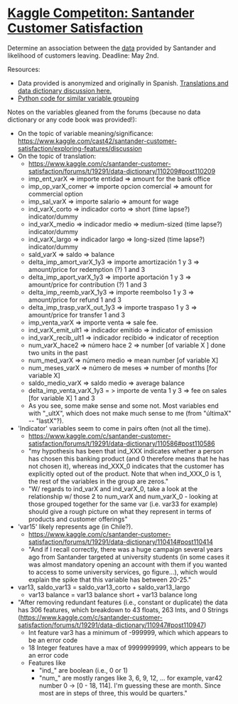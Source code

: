 # [Kaggle Competiton: Santander Customer Satisfaction](https://www.kaggle.com/c/santander-customer-satisfaction)
Determine an association between the [data](https://www.kaggle.com/c/santander-customer-satisfaction/data) provided by Santander and likelihood of customers leaving.
Deadline: May 2nd.

Resources:
- Data provided is anonymized and originally in Spanish. [Translations and data dictionary discussion here.](https://www.kaggle.com/c/santander-customer-satisfaction/forums/t/19291/data-dictionary)
- [Python code for similar variable grouping](https://www.kaggle.com/walterhan/santander-customer-satisfaction/similar-variable-groupings)

Notes on the variables gleaned from the forums (because no data dictionary or any code book was provided!):
- On the topic of variable meaning/significance: https://www.kaggle.com/cast42/santander-customer-satisfaction/exploring-features/discussion
- On the topic of translation:
  - https://www.kaggle.com/c/santander-customer-satisfaction/forums/t/19291/data-dictionary/110209#post110209
  - imp_ent_varX => importe entidad => amount for the bank office
  - imp_op_varX_comer => importe opcion comercial => amount for commercial option
  - imp_sal_varX => importe salario => amount for wage
  - ind_varX_corto => indicador corto => short (time lapse?) indicator/dummy
  - ind_varX_medio => indicador medio => medium-sized (time lapse?) indicator/dummy
  - ind_varX_largo => indicador largo => long-sized (time lapse?) indicator/dummy
  - sald_varX => saldo => balance
  - delta_imp_amort_varX_1y3 => importe amortización 1 y 3 => amount/price for redemption (?) 1 and 3
  - delta_imp_aport_varX_1y3 => importe aportación 1 y 3 => amount/price for contribution (?) 1 and 3
  - delta_imp_reemb_varX_1y3 => importe reembolso 1 y 3 => amount/price for refund 1 and 3
  - delta_imp_trasp_varX_out_1y3 => importe traspaso 1 y 3 => amount/price for transfer 1 and 3
  - imp_venta_varX => importe venta => sale fee.
  - ind_varX_emit_ult1 => indicador emitido => indicator of emission
  - ind_varX_recib_ult1 => indicador recibido => indicator of reception
  - num_varX_hace2 => número hace 2 => number [of variable X ] done two units in the past
  - num_med_varX => número medio => mean number [of variable X]
  - num_meses_varX => número de meses => number of months [for variable X]
  - saldo_medio_varX => saldo medio => average balance
  - delta_imp_venta_varX_1y3 = > importe de venta 1 y 3 => fee on sales [for variable X] 1 and 3
  - As you see, some make sense and some not. Most variables end with "_ultX", which does not make much sense to me (from "últimaX" -- "lastX"?).
- 'Indicator' variables seem to come in pairs often (not all the time).
  - https://www.kaggle.com/c/santander-customer-satisfaction/forums/t/19291/data-dictionary/110586#post110586
  - "my hypothesis has been that ind_XXX indicates whether a person has chosen this banking product (and 0 therefore means that he has not chosen it), whereas ind_XXX_0 indicates that the customer has explicitly opted out of the product. Note that when ind_XXX_0 is 1, the rest of the variables in the group are zeros."
  - "W/ regards to ind_varX and ind_varX_0, take a look at the relationship w/ those 2 to num_varX and num_varX_0 - looking at those grouped together for the same var (i.e. var33 for example) should give a rough picture on what they represent in terms of products and customer offerings"
- 'var15' likely represents age (in Chile?).
  - https://www.kaggle.com/c/santander-customer-satisfaction/forums/t/19291/data-dictionary/110414#post110414
  - "And if I recall correctly, there was a huge campaign several years ago from Santander targeted at university students (in some cases it was almost mandatory opening an account with them if you wanted to access to some university services, go figure...), which would explain the spike that this variable has between 20-25."
- var13, saldo_var13 = saldo_var13_corto + saldo_var13_largo
  - var13 balance = var13 balance short + var13 balance long
- "After removing redundant features (i.e., constant or duplicate) the data has 306 features, which breakdown to 43 floats, 263 Ints, and 0 Strings (https://www.kaggle.com/c/santander-customer-satisfaction/forums/t/19291/data-dictionary/110947#post110947)
  - Int feature var3 has a minimum of -999999, which which appears to be an error code
  - 18 Integer features have a max of 9999999999, which appears to be an error code
  - Features like
    - "ind_" are boolean (i.e., 0 or 1)
    - "num_" are mostly ranges like 3, 6, 9, 12, ... for example, var42 number 0 -> [0 - 18, 114]. I'm guessing these are month. Since most are in steps of three, this would be quarters."
